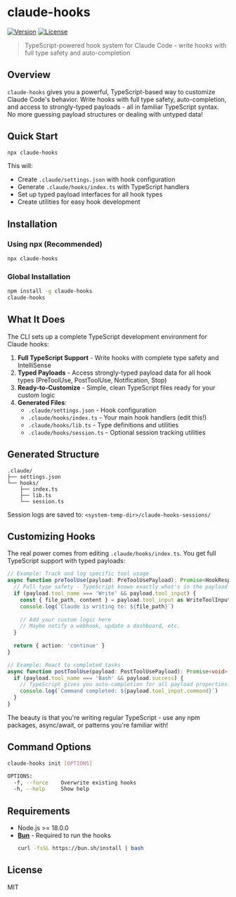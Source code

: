 # claude-hooks

[![Version](https://img.shields.io/npm/v/claude-hooks.svg)](https://npmjs.org/package/claude-hooks)
[![License](https://img.shields.io/npm/l/claude-hooks.svg)](https://github.com/johnlindquist/claude-hooks/blob/main/LICENSE)

> TypeScript-powered hook system for Claude Code - write hooks with full type safety and auto-completion

## Overview

`claude-hooks` gives you a powerful, TypeScript-based way to customize Claude Code's behavior. Write hooks with full type safety, auto-completion, and access to strongly-typed payloads - all in familiar TypeScript syntax. No more guessing payload structures or dealing with untyped data!

## Quick Start

```bash
npx claude-hooks
```

This will:
- Create `.claude/settings.json` with hook configuration
- Generate `.claude/hooks/index.ts` with TypeScript handlers
- Set up typed payload interfaces for all hook types
- Create utilities for easy hook development

## Installation

### Using npx (Recommended)

```bash
npx claude-hooks
```

### Global Installation

```bash
npm install -g claude-hooks
claude-hooks
```

## What It Does

The CLI sets up a complete TypeScript development environment for Claude hooks:

1. **Full TypeScript Support** - Write hooks with complete type safety and IntelliSense
2. **Typed Payloads** - Access strongly-typed payload data for all hook types (PreToolUse, PostToolUse, Notification, Stop)
3. **Ready-to-Customize** - Simple, clean TypeScript files ready for your custom logic
4. **Generated Files**:
   - `.claude/settings.json` - Hook configuration
   - `.claude/hooks/index.ts` - Your main hook handlers (edit this!)
   - `.claude/hooks/lib.ts` - Type definitions and utilities
   - `.claude/hooks/session.ts` - Optional session tracking utilities

## Generated Structure

```
.claude/
├── settings.json
└── hooks/
    ├── index.ts
    ├── lib.ts
    └── session.ts
```

Session logs are saved to: `<system-temp-dir>/claude-hooks-sessions/`

## Customizing Hooks

The real power comes from editing `.claude/hooks/index.ts`. You get full TypeScript support with typed payloads:

```typescript
// Example: Track and log specific tool usage
async function preToolUse(payload: PreToolUsePayload): Promise<HookResponse> {
  // Full type safety - TypeScript knows exactly what's in the payload!
  if (payload.tool_name === 'Write' && payload.tool_input) {
    const { file_path, content } = payload.tool_input as WriteToolInput
    console.log(`Claude is writing to: ${file_path}`)
    
    // Add your custom logic here
    // Maybe notify a webhook, update a dashboard, etc.
  }
  
  return { action: 'continue' }
}

// Example: React to completed tasks
async function postToolUse(payload: PostToolUsePayload): Promise<void> {
  if (payload.tool_name === 'Bash' && payload.success) {
    // TypeScript gives you auto-completion for all payload properties!
    console.log(`Command completed: ${payload.tool_input.command}`)
  }
}
```

The beauty is that you're writing regular TypeScript - use any npm packages, async/await, or patterns you're familiar with!

## Command Options

```bash
claude-hooks init [OPTIONS]

OPTIONS:
  -f, --force    Overwrite existing hooks
  -h, --help     Show help
```

## Requirements

- Node.js >= 18.0.0
- **[Bun](https://bun.sh)** - Required to run the hooks
  ```bash
  curl -fsSL https://bun.sh/install | bash
  ```

## License

MIT
